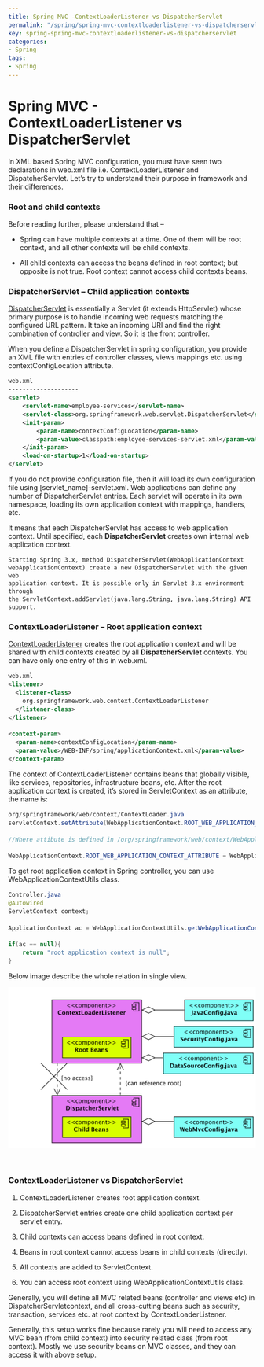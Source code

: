 ```yaml
---
title: Spring MVC -ContextLoaderListener vs DispatcherServlet
permalink: "/spring/spring-mvc-contextloaderlistener-vs-dispatcherservlet"
key: spring-spring-mvc-contextloaderlistener-vs-dispatcherservlet
categories:
- Spring
tags:
- Spring
---
```


Spring MVC - ContextLoaderListener vs DispatcherServlet
=========================================================

In XML based Spring MVC configuration, you must have seen two declarations
in web.xml file i.e. ContextLoaderListener and DispatcherServlet. Let’s try to
understand their purpose in framework and their differences.

### Root and child contexts

Before reading further, please understand that –

-   Spring can have multiple contexts at a time. One of them will be root
    context, and all other contexts will be child contexts.

-   All child contexts can access the beans defined in root context; but
    opposite is not true. Root context cannot access child contexts beans.



### DispatcherServlet – Child application contexts

[DispatcherServlet](https://docs.spring.io/spring-framework/docs/current/javadoc-api/org/springframework/web/servlet/DispatcherServlet.html) is
essentially a Servlet (it extends HttpServlet) whose primary purpose is to
handle incoming web requests matching the configured URL pattern. It take an
incoming URI and find the right combination of controller and view. So it is the
front controller.

When you define a DispatcherServlet in spring configuration, you provide an XML
file with entries of controller classes, views mappings etc.
using contextConfigLocation attribute.

```xml
web.xml
--------------------
<servlet>
    <servlet-name>employee-services</servlet-name>
    <servlet-class>org.springframework.web.servlet.DispatcherServlet</servlet-class>
    <init-param>
        <param-name>contextConfigLocation</param-name>
        <param-value>classpath:employee-services-servlet.xml</param-value>
    </init-param>
    <load-on-startup>1</load-on-startup>
</servlet>
```

If you do not provide configuration file, then it will load its own
configuration file using [servlet_name]-servlet.xml. Web applications can define
any number of DispatcherServlet entries. Each servlet will operate in its own
namespace, loading its own application context with mappings, handlers, etc.

It means that each DispatcherServlet has access to web application
context. Until specified, each **DispatcherServlet** creates own internal web
application context.

```dos
Starting Spring 3.x, method DispatcherServlet(WebApplicationContext
webApplicationContext) create a new DispatcherServlet with the given web
application context. It is possible only in Servlet 3.x environment through
the ServletContext.addServlet(java.lang.String, java.lang.String) API support.
```


### ContextLoaderListener – Root application context

[ContextLoaderListener](https://docs.spring.io/spring-framework/docs/current/javadoc-api/org/springframework/web/context/ContextLoaderListener.html) creates
the root application context and will be shared with child contexts created by
all **DispatcherServlet** contexts. You can have only one entry of this
in web.xml.
```xml
web.xml
<listener>
  <listener-class>
    org.springframework.web.context.ContextLoaderListener
  </listener-class>
</listener>
  
<context-param>
  <param-name>contextConfigLocation</param-name>
  <param-value>/WEB-INF/spring/applicationContext.xml</param-value>
</context-param>
```

The context of ContextLoaderListener contains beans that globally visible, like
services, repositories, infrastructure beans, etc. After the root application
context is created, it’s stored in ServletContext as an attribute, the name is:
```java
org/springframework/web/context/ContextLoader.java
servletContext.setAttribute(WebApplicationContext.ROOT_WEB_APPLICATION_CONTEXT_ATTRIBUTE,this.context);
 
//Where attibute is defined in /org/springframework/web/context/WebApplicationContext.java as
 
WebApplicationContext.ROOT_WEB_APPLICATION_CONTEXT_ATTRIBUTE = WebApplicationContext.class.getName() + ".ROOT";
```


To get root application context in Spring controller, you can
use WebApplicationContextUtils class.
```java
Controller.java
@Autowired
ServletContext context;
 
ApplicationContext ac = WebApplicationContextUtils.getWebApplicationContext(context);
 
if(ac == null){
    return "root application context is null";
}
```

Below image describe the whole relation in single view.

![ContextLoaderListener vs DispatcherServlet](media/3b8f812a06892c5140f2d6984b653f5d.png)

<br>


### **ContextLoaderListener vs DispatcherServlet**

1.  ContextLoaderListener creates root application context.

2.  DispatcherServlet entries create one child application context per servlet
    entry.

3.  Child contexts can access beans defined in root context.

4.  Beans in root context cannot access beans in child contexts (directly).

5.  All contexts are added to ServletContext.

6.  You can access root context using WebApplicationContextUtils class.

Generally, you will define all MVC related beans (controller and views etc)
in DispatcherServletcontext, and all cross-cutting beans such as security,
transaction, services etc. at root context by ContextLoaderListener.

Generally, this setup works fine because rarely you will need to access any MVC
bean (from child context) into security related class (from root context).
Mostly we use security beans on MVC classes, and they can access it with above
setup.

